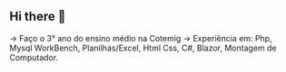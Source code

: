 ## Hi there 👋
-> Faço o 3° ano do ensino médio na Cotemig
 -> Experiência em: Php, Mysql WorkBench, Planilhas/Excel, Html Css, C#, Blazor, Montagem de Computador.
<!--
**Matheuzzzzzzz/Matheuzzzzzzz** is a ✨ _special_ ✨ repository because its `README.md` (this file) appears on your GitHub profile.
 -> Faço o 3° ano do ensino médio na Cotemig
 -> Experiência em: Php, Mysql WorkBench, Planilhas/Excel, Html Css, C#, Blazor, Montagem de Computador.
-->
